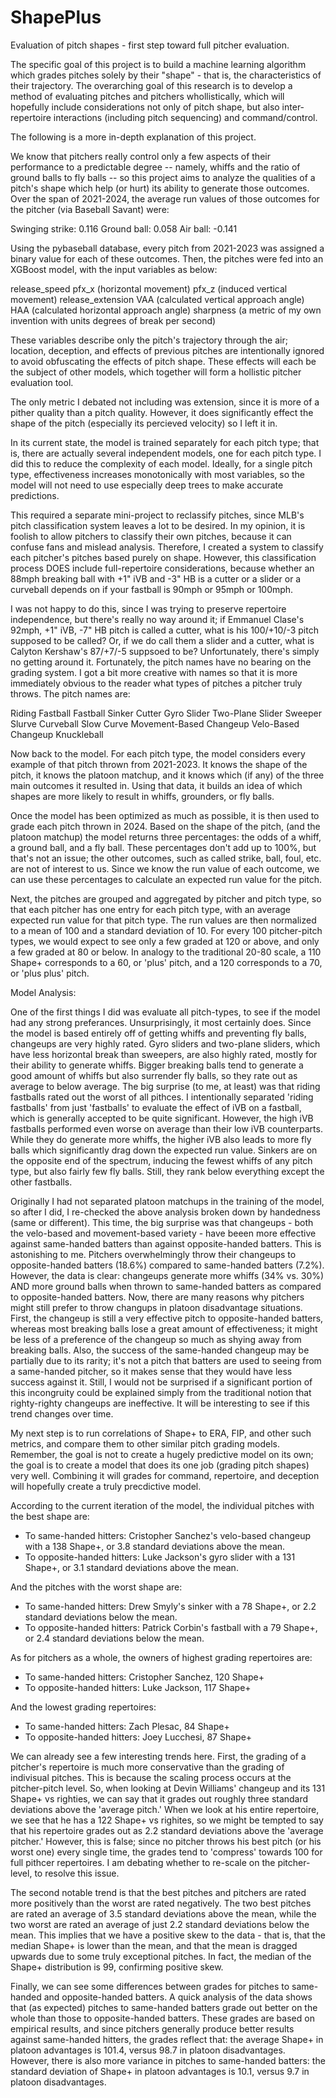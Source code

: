 # ShapePlus
Evaluation of pitch shapes - first step toward full pitcher evaluation.

The specific goal of this project is to build a machine learning algorithm which grades pitches solely by their "shape" - that is, the characteristics of their trajectory. The overarching goal of this research is to develop a method of evaluating pitches and pitchers whollistically, which will hopefully include considerations not only of pitch shape, but also inter-repertoire interactions (including pitch sequencing) and command/control.


The following is a more in-depth explanation of this project.

We know that pitchers really control only a few aspects of their performance to a predictable degree -- namely, whiffs and the ratio of ground balls to fly balls -- so this project aims to analyze the qualities of a pitch's shape which help (or hurt) its ability to generate those outcomes. Over the span of 2021-2024, the average run values of those outcomes for the pitcher (via Baseball Savant) were:

  Swinging strike:  0.116
  Ground ball:      0.058
  Air ball:        -0.141

Using the pybaseball database, every pitch from 2021-2023 was assigned a binary value for each of these outcomes. Then, the pitches were fed into an XGBoost model, with the input variables as below:

  release_speed
  pfx_x                   (horizontal movement)
  pfx_z                   (induced vertical movement)
  release_extension
  VAA                     (calculated vertical approach angle)
  HAA                     (calculated horizontal approach angle)
  sharpness               (a metric of my own invention with units degrees of break per second)

These variables describe only the pitch's trajectory through the air; location, deception, and effects of previous pitches are intentionally ignored to avoid obfuscating the effects of pitch shape. These effects will each be the subject of other models, which together will form a hollistic pitcher evaluation tool.

The only metric I debated not including was extension, since it is more of a pither quality than a pitch quality. However, it does significantly effect the shape of the pitch (especially its percieved velocity) so I left it in.

In its current state, the model is trained separately for each pitch type; that is, there are actually several independent models, one for each pitch type. I did this to reduce the complexity of each model. Ideally, for a single pitch type, effectiveness increases monotonically with most variables, so the model will not need to use especially deep trees to make accurate predictions. 

This required a separate mini-project to reclassify pitches, since MLB's pitch classification system leaves a lot to be desired. In my opinion, it is foolish to allow pitchers to classify their own pitches, because it can confuse fans and mislead analysis. Therefore, I created a system to classify each pitcher's pitches based purely on shape. However, this classification process DOES include full-repertoire considerations, because whether an 88mph breaking ball with +1" iVB and -3" HB is a cutter or a slider or a curveball depends on if your fastball is 90mph or 95mph or 100mph.

I was not happy to do this, since I was trying to preserve repertoire independence, but there's really no way around it; if Emmanuel Clase's 92mph, +1" iVB, -7" HB pitch is called a cutter, what is his 100/+10/-3 pitch supposed to be called? Or, if we do call them a slider and a cutter, what is Calyton Kershaw's 87/+7/-5 suppsoed to be? Unfortunately, there's simply no getting around it. Fortunately, the pitch names have no bearing on the grading system. I got a bit more creative with names so that it is more immediately obvious to the reader what types of pitches a pitcher truly throws. The pitch names are:

  Riding Fastball
  Fastball
  Sinker
  Cutter
  Gyro Slider
  Two-Plane Slider
  Sweeper
  Slurve
  Curveball
  Slow Curve
  Movement-Based Changeup
  Velo-Based Changeup
  Knuckleball

Now back to the model. For each pitch type, the model considers every example of that pitch thrown from 2021-2023. It knows the shape of the pitch, it knows the platoon matchup, and it knows which (if any) of the three main outcomes it resulted in. Using that data, it builds an idea of which shapes are more likely to result in whiffs, grounders, or fly balls.

Once the model has been optimized as much as possible, it is then used to grade each pitch thrown in 2024. Based on the shape of the pitch, (and the platoon matchup) the model returns three percentages: the odds of a whiff, a ground ball, and a fly ball. These percentages don't add up to 100%, but that's not an issue; the other outcomes, such as called strike, ball, foul, etc. are not of interest to us. Since we know the run value of each outcome, we can use these percentages to calculate an expected run value for the pitch.

Next, the pitches are grouped and aggregated by pitcher and pitch type, so that each pitcher has one entry for each pitch type, with an average expected run value for that pitch type. The run values are then normalized to a mean of 100 and a standard deviation of 10. For every 100 pitcher-pitch types, we would expect to see only a few graded at 120 or above, and only a few graded at 80 or below. In analogy to the traditional 20-80 scale, a 110 Shape+ corresponds to a 60, or 'plus' pitch, and a 120 corresponds to a 70, or 'plus plus' pitch.

Model Analysis:

One of the first things I did was evaluate all pitch-types, to see if the model had any strong preferances. Unsurprisingly, it most certainly does. Since the model is based entirely off of getting whiffs and preventing fly balls, changeups are very highly rated. Gyro sliders and two-plane sliders, which have less horizontal break than sweepers, are also highly rated, mostly for their ability to generate whiffs. Bigger breaking balls tend to generate a good amount of whiffs but also surrender fly balls, so they rate out as average to below average. The big surprise (to me, at least) was that riding fastballs rated out the worst of all pithces. I intentionally separated 'riding fastballs' from just 'fastballs' to evaluate the effect of iVB on a fastball, which is generally accepted to be quite significant. However, the high iVB fastballs performed even worse on average than their low iVB counterparts. While they do generate more whiffs, the higher iVB also leads to more fly balls which significantly drag down the expected run value. Sinkers are on the opposite end of the spectrum, inducing the fewest whiffs of any pitch type, but also fairly few fly balls. Still, they rank below everything except the other fastballs.

Originally I had not separated platoon matchups in the training of the model, so after I did, I re-checked the above analysis broken down by handedness (same or different). This time, the big surprise was that changeups - both the velo-based and movement-based variety - have beeen more effective against same-handed batters than against opposite-handed batters. This is astonishing to me. Pitchers overwhelmingly throw their changeups to opposite-handed batters (18.6%) compared to same-handed batters (7.2%). However, the data is clear: changeups generate more whiffs (34% vs. 30%) AND more ground balls when thrown to same-handed batters as compared to opposite-handed batters. Now, there are many reasons why pitchers might still prefer to throw changups in platoon disadvantage situations. First, the changeup is still a very effective pitch to opposite-handed batters, whereas most breaking balls lose a great amount of effectiveness; it might be less of a preference of the changeup so much as shying away from breaking balls. Also, the success of the same-handed changeup may be partially due to its rarity; it's not a pitch that batters are used to seeing from a same-handed pitcher, so it makes sense that they would have less success against it. Still, I would not be surprised if a significant portion of this incongruity could be explained simply from the traditional notion that righty-righty changeups are ineffective. It will be interesting to see if this trend changes over time.

My next step is to run correlations of Shape+ to ERA, FIP, and other such metrics, and compare them to other similar pitch grading models. Remember, the goal is not to create a hugely predictive model on its own; the goal is to create a model that does its one job (grading pitch shapes) very well. Combining it will grades for command, repertoire, and deception will hopefully create a truly precdictive model.

According to the current iteration of the model, the individual pitches with the best shape are:
  - To same-handed hitters: Cristopher Sanchez's velo-based changeup with a 138 Shape+, or 3.8 standard deviations above the mean.
  - To opposite-handed hitters: Luke Jackson's gyro slider with a 131 Shape+, or 3.1 standard deviations above the mean.

And the pitches with the worst shape are:
  - To same-handed hitters: Drew Smyly's sinker with a 78 Shape+, or 2.2 standard deviations below the mean.
  - To opposite-handed hitters: Patrick Corbin's fastball with a 79 Shape+, or 2.4 standard deviations below the mean.

As for pitchers as a whole, the owners of highest grading repertoires are:
  - To same-handed hitters: Cristopher Sanchez, 120 Shape+
  - To opposite-handed hitters: Luke Jackson, 117 Shape+

And the lowest grading repertoires:
  - To same-handed hitters: Zach Plesac, 84 Shape+
  - To opposite-handed hitters: Joey Lucchesi, 87 Shape+

We can already see a few interesting trends here. First, the grading of a pitcher's repertoire is much more conservative than the grading of indivisual pitches. This is because the scaling process occurs at the pitcher-pitch level. So, when looking at Devin Williams' changeup and its 131 Shape+ vs righties, we can say that it grades out roughly three standard deviations above the 'average pitch.' When we look at his entire repertoire, we see that he has a 122 Shape+ vs righites, so we might be tempted to say that his repertoire grades out as 2.2 standard deviations above the 'average pitcher.' However, this is false; since no pitcher throws his best pitch (or his worst one) every single time, the grades tend to 'compress' towards 100 for full pithcer repertoires. I am debating whether to re-scale on the pitcher-level, to resolve this issue.

The second notable trend is that the best pitches and pitchers are rated more positively than the worst are rated negatively. The two best pitches are rated an average of 3.5 standard deviations above the mean, while the two worst are rated an average of just 2.2 standard deviations below the mean. This implies that we have a positive skew to the data - that is, that the median Shape+ is lower than the mean, and that the mean is dragged upwards due to some truly exceptional pitches. In fact, the median of the Shape+ distribution is 99, confirming positive skew.

Finally, we can see some differences between grades for pitches to same-handed and opposite-handed batters. A quick analysis of the data shows that (as expected) pitches to same-handed batters grade out better on the whole than those to opposite-handed batters. These grades are based on empirical results, and since pitchers generally produce better results against same-handed hitters, the grades reflect that: the average Shape+ in platoon advantages is 101.4, versus 98.7 in platoon disadvantages. However, there is also more variance in pitches to same-handed batters: the standard deviation of Shape+ in platoon advantages is 10.1, versus 9.7 in platoon disadvantages.


